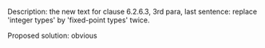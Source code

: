 Description: the new text for clause 6.2.6.3, 3rd para, last sentence: replace
'integer types' by 'fixed-point types' twice.

Proposed solution: obvious
